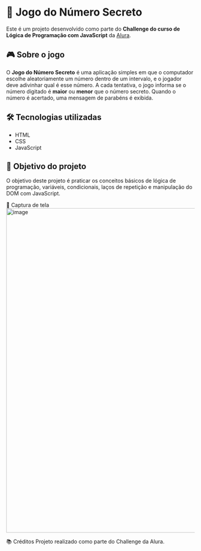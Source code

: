 # 🔢 Jogo do Número Secreto

Este é um projeto desenvolvido como parte do **Challenge do curso de Lógica de Programação com JavaScript** da [Alura](https://www.alura.com.br/).

## 🎮 Sobre o jogo

O **Jogo do Número Secreto** é uma aplicação simples em que o computador escolhe aleatoriamente um número dentro de um intervalo, e o jogador deve adivinhar qual é esse número. A cada tentativa, o jogo informa se o número digitado é **maior** ou **menor** que o número secreto. Quando o número é acertado, uma mensagem de parabéns é exibida.

## 🛠 Tecnologias utilizadas

- HTML
- CSS
- JavaScript

## 🚀 Objetivo do projeto
O objetivo deste projeto é praticar os conceitos básicos de lógica de programação, variáveis, condicionais, laços de repetição e manipulação do DOM com JavaScript.

📸 Captura de tela
<img width="1585" height="866" alt="image" src="https://github.com/user-attachments/assets/9ec9bb55-eff9-4074-998f-ea0c6fc418a5" />


📚 Créditos
Projeto realizado como parte do Challenge da Alura.

